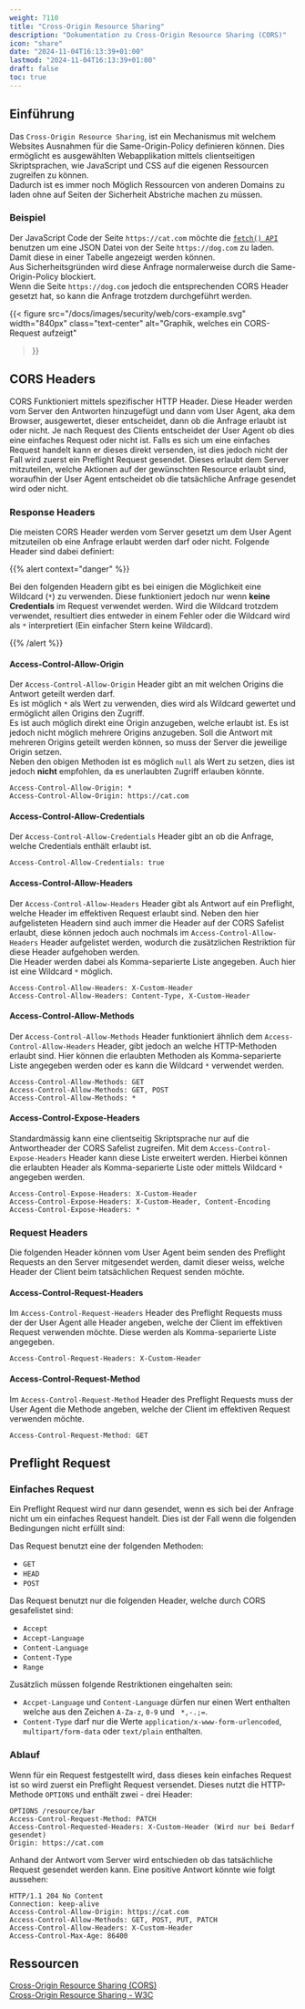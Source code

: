 ```yaml
---
weight: 7110
title: "Cross-Origin Resource Sharing"
description: "Dokumentation zu Cross-Origin Resource Sharing (CORS)"
icon: "share"
date: "2024-11-04T16:13:39+01:00"
lastmod: "2024-11-04T16:13:39+01:00"
draft: false
toc: true
---
```


## Einführung

Das `Cross-Origin Resource Sharing`, ist ein Mechanismus mit welchem Websites
Ausnahmen für die Same-Origin-Policy definieren können. Dies ermöglicht es
ausgewählten Webapplikation mittels clientseitigen Skriptsprachen, wie
JavaScript und CSS auf die eigenen Ressourcen zugreifen zu können.  
Dadurch ist es immer noch Möglich Ressourcen von anderen Domains zu laden ohne
auf Seiten der Sicherheit Abstriche machen zu müssen.

### Beispiel

Der JavaScript Code der Seite `https://cat.com` möchte die [`fetch() API`](https://developer.mozilla.org/en-US/docs/Web/API/Window/fetch)
benutzen um eine JSON Datei von der Seite `https://dog.com` zu laden. Damit
diese in einer Tabelle angezeigt werden können.  
Aus Sicherheitsgründen wird diese Anfrage normalerweise durch die
Same-Origin-Policy blockiert.  
Wenn die Seite `https://dog.com` jedoch die entsprechenden CORS Header gesetzt
hat, so kann die Anfrage trotzdem durchgeführt werden.

{{< figure
  src="/docs/images/security/web/cors-example.svg"
  width="840px"
  class="text-center"
  alt="Graphik, welches ein CORS-Request aufzeigt"
>}}

## CORS Headers

CORS Funktioniert mittels spezifischer HTTP Header. Diese Header werden vom
Server den Antworten hinzugefügt und dann vom User Agent, aka dem Browser,
ausgewertet, dieser entscheidet, dann ob die Anfrage erlaubt ist oder nicht.
Je nach Request des Clients entscheidet der User Agent ob dies eine einfaches
Request oder nicht ist. Falls es sich um eine einfaches Request handelt kann er
dieses direkt versenden, ist dies jedoch nicht der Fall wird zuerst ein
Preflight Request gesendet. Dieses erlaubt dem Server mitzuteilen, welche
Aktionen auf der gewünschten Resource erlaubt sind, woraufhin der User Agent
entscheidet ob die tatsächliche Anfrage gesendet wird oder nicht.

### Response Headers

Die meisten CORS Header werden vom Server gesetzt um dem User Agent mitzuteilen
ob eine Anfrage erlaubt werden darf oder nicht. Folgende Header sind dabei
definiert:

{{% alert context="danger" %}}

Bei den folgenden Headern gibt es bei einigen die Möglichkeit eine Wildcard
(`*`) zu verwenden. Diese funktioniert jedoch nur wenn **keine Credentials** im
Request verwendet werden. Wird die Wildcard trotzdem verwendet, resultiert dies
entweder in einem Fehler oder die Wildcard wird als `*` interpretiert (Ein 
einfacher Stern keine Wildcard).

{{% /alert %}}

#### Access-Control-Allow-Origin

Der `Access-Control-Allow-Origin` Header gibt an mit welchen Origins die
Antwort geteilt werden darf.  
Es ist möglich `*` als Wert zu verwenden, dies wird als Wildcard gewertet und
ermöglicht allen Origins den Zugriff.  
Es ist auch möglich direkt eine Origin anzugeben, welche erlaubt ist. Es ist
jedoch nicht möglich mehrere Origins anzugeben. Soll die Antwort mit mehreren
Origins geteilt werden können, so muss der Server die jeweilige Origin setzen.  
Neben den obigen Methoden ist es möglich `null` als Wert zu setzen, dies ist
jedoch **nicht** empfohlen, da es unerlaubten Zugriff erlauben könnte.

```http
Access-Control-Allow-Origin: *
Access-Control-Allow-Origin: https://cat.com
```

#### Access-Control-Allow-Credentials

Der `Access-Control-Allow-Credentials` Header gibt an ob die Anfrage, welche
Credentials enthält erlaubt ist.  

```http
Access-Control-Allow-Credentials: true
```

#### Access-Control-Allow-Headers

Der `Access-Control-Allow-Headers` Header gibt als Antwort auf ein Preflight,
welche Header im effektiven Request erlaubt sind. Neben den hier aufgelisteten
Headern sind auch immer die Header auf der CORS Safelist erlaubt, diese können
jedoch auch nochmals im `Access-Control-Allow-Headers` Header aufgelistet werden,
wodurch die zusätzlichen Restriktion für diese Header aufgehoben werden.  
Die Header werden dabei als Komma-separierte Liste angegeben. Auch hier ist eine
Wildcard `*` möglich.

```http
Access-Control-Allow-Headers: X-Custom-Header
Access-Control-Allow-Headers: Content-Type, X-Custom-Header
```

#### Access-Control-Allow-Methods

Der `Access-Control-Allow-Methods` Header funktioniert ähnlich dem
`Access-Control-Allow-Headers` Header, gibt jedoch an welche HTTP-Methoden
erlaubt sind. Hier können die erlaubten Methoden als Komma-separierte Liste
angegeben werden oder es kann die Wildcard `*` verwendet werden.

```http
Access-Control-Allow-Methods: GET
Access-Control-Allow-Methods: GET, POST
Access-Control-Allow-Methods: *
```

#### Access-Control-Expose-Headers

Standardmässig kann eine clientseitig Skriptsprache nur auf die Antwortheader
der CORS Safelist zugreifen. Mit dem `Access-Control-Expose-Headers` Header
kann diese Liste erweitert werden. Hierbei können die erlaubten Header als
Komma-separierte Liste oder mittels Wildcard `*` angegeben werden.

```http
Access-Control-Expose-Headers: X-Custom-Header
Access-Control-Expose-Headers: X-Custom-Header, Content-Encoding
Access-Control-Expose-Headers: *
```

### Request Headers

Die folgenden Header können vom User Agent beim senden des Preflight Requests
an den Server mitgesendet werden, damit dieser weiss, welche Header der Client
beim tatsächlichen Request senden möchte.

#### Access-Control-Request-Headers

Im `Access-Control-Request-Headers` Header des Preflight Requests muss der
der User Agent alle Header angeben, welche der Client im effektiven Request
verwenden möchte. Diese werden als Komma-separierte Liste angegeben.

```http
Access-Control-Request-Headers: X-Custom-Header
```

#### Access-Control-Request-Method

Im `Access-Control-Request-Method` Header des Preflight Requests muss der
User Agent die Methode angeben, welche der Client im effektiven Request
verwenden möchte.

```http
Access-Control-Request-Method: GET
```

## Preflight Request

### Einfaches Request

Ein Preflight Request wird nur dann gesendet, wenn es sich bei der Anfrage nicht
um ein einfaches Request handelt. Dies ist der Fall wenn die folgenden
Bedingungen nicht erfüllt sind:

Das Request benutzt eine der folgenden Methoden:

- `GET`
- `HEAD`
- `POST`

Das Request benutzt nur die folgenden Header, welche durch CORS gesafelistet
sind:

- `Accept`
- `Accept-Language`
- `Content-Language`
- `Content-Type`
- `Range`

Zusätzlich müssen folgende Restriktionen eingehalten sein:

- `Accpet-Language` und `Content-Language` dürfen nur einen Wert enthalten
  welche aus den Zeichen `A-Za-z`, `0-9` und ` *,-.;=`.
- `Content-Type` darf nur die Werte `application/x-www-form-urlencoded`,
  `multipart/form-data` oder `text/plain` enthalten.

### Ablauf

Wenn für ein Request festgestellt wird, dass dieses kein einfaches Request ist
so wird zuerst ein Preflight Request versendet. Dieses nutzt die HTTP-Methode
`OPTIONS` und enthält zwei - drei Header:

```http
OPTIONS /resource/bar
Access-Control-Request-Method: PATCH
Access-Control-Requested-Headers: X-Custom-Header (Wird nur bei Bedarf gesendet)
Origin: https://cat.com
```

Anhand der Antwort vom Server wird entschieden ob das tatsächliche Request
gesendet werden kann. Eine positive Antwort könnte wie folgt aussehen:

```http
HTTP/1.1 204 No Content
Connection: keep-alive
Access-Control-Allow-Origin: https://cat.com
Access-Control-Allow-Methods: GET, POST, PUT, PATCH
Access-Control-Allow-Headers: X-Custom-Header
Access-Control-Max-Age: 86400
```

## Ressourcen

[Cross-Origin Resource Sharing (CORS)](https://developer.mozilla.org/en-US/docs/Web/HTTP/CORS)  
[Cross-Origin Resource Sharing - W3C](https://www.w3.org/TR/2020/SPSD-cors-20200602/)
